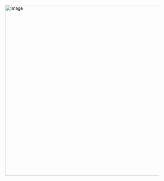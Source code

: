 <img width="560" alt="image" src="https://user-images.githubusercontent.com/7061196/221391999-2740c181-1320-4e1d-92b2-162bfc19d512.png">

